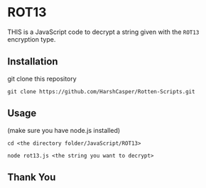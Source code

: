 # ROT13

THIS is a JavaScript code to decrypt a string given with the `ROT13` encryption type.

## Installation

git clone this repository 

```git clone https://github.com/HarshCasper/Rotten-Scripts.git```
## Usage

(make sure you have node.js installed)

```cd <the directory folder/JavaScript/ROT13>```

```node rot13.js <the string you want to decrypt>```
## Thank You
